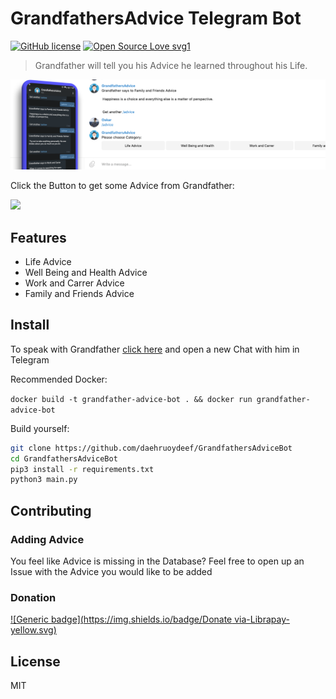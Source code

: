 # GrandfathersAdvice Telegram Bot

[![GitHub license](https://camo.githubusercontent.com/16ffa88a35d0857d4db701c510eb3099fbf8d907/68747470733a2f2f696d672e736869656c64732e696f2f6769746875622f6c6963656e73652f4e61657265656e2f5374726170446f776e2e6a732e737667)](https://camo.githubusercontent.com/16ffa88a35d0857d4db701c510eb3099fbf8d907/68747470733a2f2f696d672e736869656c64732e696f2f6769746875622f6c6963656e73652f4e61657265656e2f5374726170446f776e2e6a732e737667) [![Open Source Love svg1](https://camo.githubusercontent.com/d41b9884bd102b525c8fb9a8c3c8d3bbed2b67f0/68747470733a2f2f6261646765732e66726170736f66742e636f6d2f6f732f76312f6f70656e2d736f757263652e7376673f763d313033)](https://camo.githubusercontent.com/d41b9884bd102b525c8fb9a8c3c8d3bbed2b67f0/68747470733a2f2f6261646765732e66726170736f66742e636f6d2f6f732f76312f6f70656e2d736f757263652e7376673f763d313033)



> Grandfather will tell you his Advice he learned throughout his Life. 



![](img/header.png)





Click the Button to get some Advice from Grandfather:

[![](https://img.shields.io/badge/GrandfathersAdviceBot-Telegram-blue.svg)]( https://t.me/GrandfathersAdviceBot)







## Features

* Life Advice
* Well Being and Health Advice
* Work and Carrer Advice
* Family and Friends Advice



## Install

To speak with Grandfather [click here]( https://t.me/GrandfathersAdviceBot) and open a new Chat with him in Telegram



Recommended Docker:

`docker build -t grandfather-advice-bot . && docker run grandfather-advice-bot`



Build yourself:

```bash
git clone https://github.com/daehruoydeef/GrandfathersAdviceBot
cd GrandfathersAdviceBot
pip3 install -r requirements.txt
python3 main.py
```

<!-- This will not run by default you first need to get a Token by the Botfather himself. See [here](https://core.telegram.org/bots#3-how-do-i-create-a-bot). You need to edit --> 



## Contributing

### Adding Advice

You feel like Advice is missing in the Database? Feel free to open up an Issue with the Advice you would like to be added



### Donation

[![Generic badge](https://img.shields.io/badge/Donate via-Librapay-yellow.svg)](https://liberapay.com/daehruoydeef/)



## License

MIT